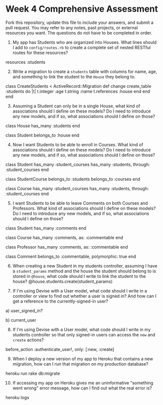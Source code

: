 # Week 4 Comprehensive Assessment

Fork this repository, update this file to include your answers, and submit a pull request. You may refer to any notes, past projects, or external resources you want. The questions do not have to be completed in order.

1. My app has Students who are organized into Houses. What lines should I add to `config/routes.rb` to create a complete set of nested RESTful routes for these resources?

resources :students


2. Write a migration to create a `students` table with columns for name, age, and something to link the student to the `House` they belong to.

class CreateStudents < ActiveRecord::Migration
  def change
    create_table :students do |t|
      t.integer :age
      t.string :name
      t.references :house
    end
  end
end



3. Assuming a Student can only be in a single House, what kind of associations should I define on these models? Do I need to introduce any new models, and if so, what associations should I define on those?

class House
  has_many :students
end

class Student
  belongs_to :house
end


4. Now I want Students to be able to enroll in Courses. What kind of associations should I define on these models? Do I need to introduce any new models, and if so, what associations should I define on those?

class Student
  has_many :student_courses
  has_many :students, through: :student_courses
end

class StudentCourse
  belongs_to :students
  belongs_to :courses
end

class Course
  has_many :student_courses
  has_many :students, through: :student_courses
end


5. I want Students to be able to leave Comments on both Courses and Professors. What kind of associations should I define on these models? Do I need to introduce any new models, and if so, what associations should I define on those?

class Student
  has_many :comments
end

class Course
  has_many :comments, as: :commentable
end

class Professor
  has_many :comments, as: :commentable
end

class Comment
  belongs_to :commentable, polymorphic: true
end


6. When creating a new Student in my students controller, assuming I have a `student_params` method and the house the student should belong to is stored in `@house`, what code should I write to link the student to the house?
@house.students.create(student_params)

7. If I'm using Devise with a User model, what code should I write in a controller or view to find out whether a user is signed in? And how can I get a reference to the currently-signed-in user?

a) user_signed_in?

b) current_user


8. If I'm using Devise with a User model, what code should I write in my students controller so that only signed-in users can access the `new` and `create` actions?

before_action :authenticate_user!, only: [:new, :create]


9. When I deploy a new version of my app to Heroku that contains a new migration, how can I run that migration on my production database?

heroku run rake db:migrate


10. If accessing my app on Heroku gives me an uninformative "something went wrong" error message, how can I find out what the real error is?

heroku logs
